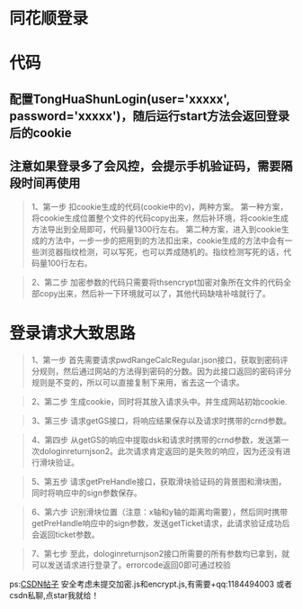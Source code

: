 # 同花顺登录

# 代码
## 配置TongHuaShunLogin(user='xxxxx', password='xxxxx')，随后运行start方法会返回登录后的cookie
## 注意如果登录多了会风控，会提示手机验证码，需要隔段时间再使用


>1、第一步
扣cookie生成的代码(cookie中的v)，两种方案。
第一种方案，将cookie生成位置整个文件的代码copy出来，然后补环境，将cookie生成方法导出到全局即可，代码量1300行左右。
第二种方案，进入到cookie生成的方法中，一步一步的把用到的方法扣出来，cookie生成的方法中会有一些浏览器指纹检测，可以写死，也可以弄成随机的。指纹检测写死的话，代码量100行左右。


>2、第二步
加密参数的代码只需要将thsencrypt加密对象所在文件的代码全部copy出来，然后补一下环境就可以了，其他代码缺啥补啥就行了。




# 登录请求大致思路
>1、第一步
首先需要请求pwdRangeCalcRegular.json接口，获取到密码评分规则，然后通过网站的方法得到密码的分数。因为此接口返回的密码评分规则是不变的，所以可以直接复制下来用，省去这一个请求。

>2、第二步
生成cookie，同时将其放入请求头中。并生成网站初始cookie.

>3、第三步
请求getGS接口，将响应结果保存以及请求时携带的crnd参数。

>4、第四步
从getGS的响应中提取dsk和请求时携带的crnd参数，发送第一次dologinreturnjson2。此次请求肯定返回的是失败的响应，因为还没有进行滑块验证。

>5、第五步
请求getPreHandle接口，获取滑块验证码的背景图和滑块图，同时将响应中的sign参数保存。

>6、第六步
识别滑块位置（注意：x轴和y轴的距离均需要），然后同时携带getPreHandle响应中的sign参数，发送getTicket请求，此请求验证成功后会返回ticket参数。

>7、第七步
至此，dologinreturnjson2接口所需要的所有参数均已拿到，就可以发送请求进行登录了。errorcode返回0即可通过校验



ps:[CSDN帖子](https://blog.csdn.net/wh00011/article/details/144443511)
安全考虑未提交加密.js和encrypt.js,有需要+qq:1184494003 或者csdn私聊,点star我就给！

